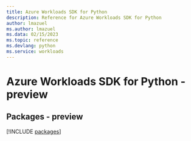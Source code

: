 ```yaml
---
title: Azure Workloads SDK for Python
description: Reference for Azure Workloads SDK for Python
author: lmazuel
ms.author: lmazuel
ms.data: 02/15/2023
ms.topic: reference
ms.devlang: python
ms.service: workloads
---
```

# Azure Workloads SDK for Python - preview
## Packages - preview
[!INCLUDE [packages](workloads-index.md)]